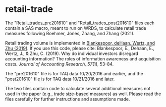 # retail-trade

The "Retail_trades_pre201610" and "Retail_trades_post201610" files each contain a SAS macro, meant to run on WRDS, to calculate retail trade measures following Boehmer, Jones, Zhang, and Zhang (2021).

Retail trading volume is implemented in <a href="https://onlinelibrary.wiley.com/doi/abs/10.1111/1475-679X.12248"> Blankespoor, deHaan, Wertz, and Zhu (2019)</a>. If you use this code, please cite: Blankespoor, E., Dehaan, E., Wertz, J., & Zhu, C. (2019). Why do individual investors disregard accounting information? The roles of information awareness and acquisition costs. _Journal of Accounting Research, 57_(1), 53-84.

The "pre201610" file is for TAQ data 10/20/2016 and earlier, and the "post201610" file is for TAQ data 10/21/2016 and later.

The two files contain code to calculate several additional measures not used in the paper (e.g., trade size-based measures) as well. Please read the files carefully for further instructions and assumptions made.
